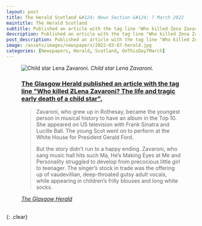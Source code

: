 ```yaml
---
layout: post
title: The Herald Scotland &#124; News Section &#124; 7 March 2022
maintitle: The Herald Scotland
subtitle: Published an article with the tag line "Who killed Zena Zavaroni? The life and tragic early death of a child star".
description: Published an article with the tag line "Who killed Zena Zavaroni? The life and tragic early death of a child star".
post_description: Published an article with the tag line "Who killed Zena Zavaroni? The life and tragic early death of a child star".
image: /assets/images/newspapers/2022-03-07-herald.jpg
categories: [Newspapers, Herald, Scotland, OnThisDay7March]
---
```


<figure class="fig3">
<img src="{{ page.image }}" class="full-width" alt="Child star Lena Zavaroni." />
<cite>Child star Lena Zavaroni.</cite>
</figure>

<figure class="fig3">
<h3 id="tagline"><a href="#tagline">The Glasgow Herald published an article with the tag line "Who killed <s>Z</s>Lena Zavaroni? The life and tragic early death of a child star".</a></h3>
<blockquote>
<p>Zavaroni, who grew up in Rothesay, became the youngest person in musical history to have an album in the Top 10. She appeared on US television with Frank Sinatra and Lucille Ball. The young Scot went on to perform at the White House for President Gerald Ford.</p>
<p>But the story didn’t run to a happy ending. Zavaroni, who sang music hall hits such Ma, He’s Making Eyes at Me and Personality struggled to develop from precocious little girl to teenager. The singer’s stock in trade was the offering up of vaudevillian, deep-throated gutsy adult vocals, while appearing in children’s frilly blouses and long white socks.</p>
</blockquote>
<cite><a class="external-link" href="https://www.heraldscotland.com/news/19958422.killed-zena-zavaroni-life-tragic-early-death-child-star">The Glasgow Herald</a></cite>
</figure>

<br />{: .clear}

